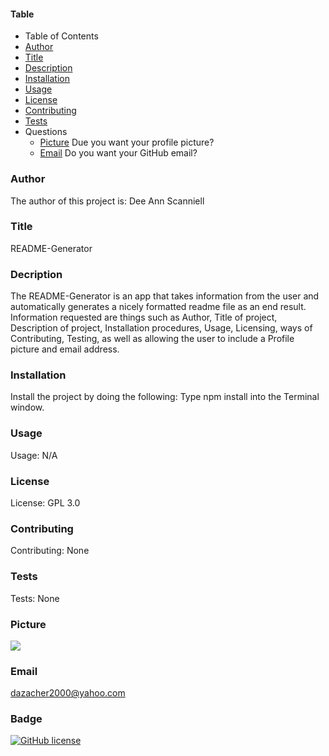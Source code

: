 #### Table
* Table of Contents
* [Author](#author)
* [Title](#title)
* [Description](#description)
* [Installation](#installation)
* [Usage](#usage)
* [License](#license)
* [Contributing](#contributing)
* [Tests](#test)
* Questions
    * [Picture](#picture) Due you want your profile picture?
    * [Email](#email) Do you want your GitHub email?
    
### Author

The author of this project is: Dee Ann Scanniell

### Title

README-Generator

### Decription

The README-Generator is an app that takes information from the user and automatically generates a nicely formatted readme file as an end result. Information requested are things such as Author, Title of project, Description of project, Installation procedures, Usage, Licensing, ways of Contributing, Testing, as well as allowing the user to include a Profile picture and email address.

### Installation

Install the project by doing the following: Type npm install into the Terminal window.

### Usage

Usage: N/A

### License

License: GPL 3.0

### Contributing

Contributing: None

### Tests

Tests: None

### Picture

<img src="https://avatars3.githubusercontent.com/u/61209724?v=4"/>

### Email

dazacher2000@yahoo.com

### Badge

[![GitHub license](https://img.shields.io/badge/license-GPL3.0-brightgreen.svg)](https://api.github.com/dazacher/README-Generator)
